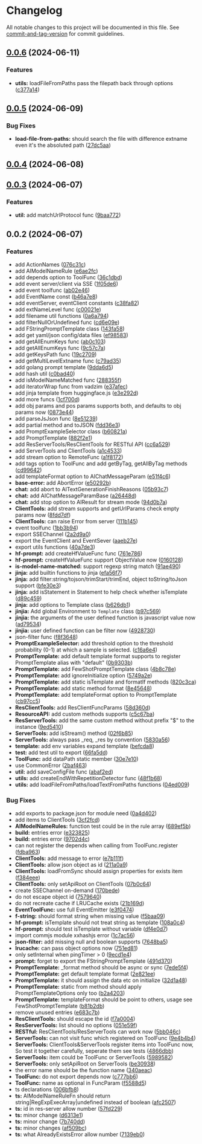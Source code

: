 # Changelog

All notable changes to this project will be documented in this file. See [commit-and-tag-version](https://github.com/absolute-version/commit-and-tag-version) for commit guidelines.

## [0.0.6](https://github.com/isdk/ai-tool.js/compare/v0.0.5...v0.0.6) (2024-06-11)


### Features

* **utils:** loadFileFromPaths pass the filepath back through options ([c377a14](https://github.com/isdk/ai-tool.js/commit/c377a1408daee78a2484142b6d99ef7fbbec7c7c))

## [0.0.5](https://github.com/isdk/ai-tool.js/compare/v0.0.4...v0.0.5) (2024-06-09)


### Bug Fixes

* **load-file-from-paths:** should search the file with difference extname  even it's the absoluted path ([27dc5aa](https://github.com/isdk/ai-tool.js/commit/27dc5aaa2a3190672b273a0e1b748bdc4388476a))

## [0.0.4](https://github.com/isdk/ai-tool.js/compare/v0.0.3...v0.0.4) (2024-06-08)

## [0.0.3](https://github.com/isdk/ai-tool.js/compare/v0.0.2...v0.0.3) (2024-06-07)


### Features

* **util:** add matchUrlProtocol func ([9baa772](https://github.com/isdk/ai-tool.js/commit/9baa7720800796548a72fd26ac4d885bbfafb5de))

## 0.0.2 (2024-06-07)


### Features

* add ActionNames ([076c31c](https://github.com/isdk/ai-tool.js/commit/076c31ca6a36cab7fa2a1721ee25cffee0b31743))
* add AIModelNameRule ([e6ae2fc](https://github.com/isdk/ai-tool.js/commit/e6ae2fc574bc9f087ae3df1fcc1e18f9539a8f98))
* add depends option to ToolFunc ([36c1dbd](https://github.com/isdk/ai-tool.js/commit/36c1dbd428b054b720be9483a9cdfa3583f7cbc6))
* add event server/client via SSE ([1f05de6](https://github.com/isdk/ai-tool.js/commit/1f05de654bce8ba1fa3885652c27dfd90afee6eb))
* add event toolfunc ([ab02e46](https://github.com/isdk/ai-tool.js/commit/ab02e46f46d64f11e51510ff0a86a20244a6a1f3))
* add EventName const ([b46a7e8](https://github.com/isdk/ai-tool.js/commit/b46a7e8fef198ab08b26e8a5754b7c86c218c7e3))
* add eventServer, eventClient constants ([c38fa82](https://github.com/isdk/ai-tool.js/commit/c38fa82bacc6c71be9f40d41e73e482d84c56c31))
* add extNameLevel func ([c00021e](https://github.com/isdk/ai-tool.js/commit/c00021e6eb65b8535fbe7d2c22f9b6d35564043f))
* add filename util functions ([0a6a794](https://github.com/isdk/ai-tool.js/commit/0a6a794766559b7c899db30d8c8be104e3b837ba))
* add filterNullOrUndefined func ([cd6e09e](https://github.com/isdk/ai-tool.js/commit/cd6e09ec4635b00397ad8de26945cef76f3d1fe5))
* add FStringPromptTemplate class ([143fa58](https://github.com/isdk/ai-tool.js/commit/143fa58b175b5d34a3a0bfa004cec4eb96987873))
* add get yaml/json config/data files ([ef98583](https://github.com/isdk/ai-tool.js/commit/ef9858391f846abeac298f3e52ff9cb159ec9879))
* add getAllEnumKeys func ([ab0c103](https://github.com/isdk/ai-tool.js/commit/ab0c1037e415b4764624290298f592369066ac3a))
* add getAllEnumKeys func ([9c57c7a](https://github.com/isdk/ai-tool.js/commit/9c57c7aceedbb3d0233dfaf7a30250404cae05c2))
* add getKeysPath func ([19c2709](https://github.com/isdk/ai-tool.js/commit/19c2709f432966c70a89fe3d5bcff7ad11770c1f))
* add getMultiLevelExtname func ([c79ad35](https://github.com/isdk/ai-tool.js/commit/c79ad35f89239dc76505f4b2dc7a38faa1c7d261))
* add golang prompt template ([9dda6d5](https://github.com/isdk/ai-tool.js/commit/9dda6d53a040a9a18017fe7977f304349148075c))
* add hash util ([c0bad40](https://github.com/isdk/ai-tool.js/commit/c0bad40da4f871796b7819b72d2acef5a5412d7b))
* add isModelNameMatched func ([288355f](https://github.com/isdk/ai-tool.js/commit/288355ff53a0235b2877dfa1f23c61add4b675fe))
* add iteratorWrap func from vadzim ([e37afec](https://github.com/isdk/ai-tool.js/commit/e37afec3d72c61d8313eb2bec35e13cfa228c54e))
* add jinja template from huggingface.js ([e3e292d](https://github.com/isdk/ai-tool.js/commit/e3e292db697bf474cd0d4817b558f5a6e7891a8b))
* add more funcs ([1cf700d](https://github.com/isdk/ai-tool.js/commit/1cf700d0b0b4153184e01442a198cf2c9a8ff1f4))
* add obj params and pos params supports both, and defaults to obj params now ([0873e44](https://github.com/isdk/ai-tool.js/commit/0873e44895815507537530e0c607dccc12db3613))
* add parseJsJson func ([8e51239](https://github.com/isdk/ai-tool.js/commit/8e512392294f9e8ae706881b87aef22836e4af27))
* add partial method and toJSON ([fdd36e3](https://github.com/isdk/ai-tool.js/commit/fdd36e39d58abf934179698570eb0a1996b91d86))
* add PromptExampleSelector class ([b60821a](https://github.com/isdk/ai-tool.js/commit/b60821a9bd057244a47a20a4797aab4654114e3a))
* add PromptTemplate ([882f2e1](https://github.com/isdk/ai-tool.js/commit/882f2e15dc4546c8b216408b8643d9eb460c710e))
* add ResServerTools/ResClientTools for RESTful API ([cc6a529](https://github.com/isdk/ai-tool.js/commit/cc6a529f7ae18ffa43353405f3280d2e7f6d7bfc))
* add ServerTools and ClientTools ([a1c4533](https://github.com/isdk/ai-tool.js/commit/a1c4533442611887e41a4904144a4ee86c1ff16c))
* add stream option to RemoteFunc ([a1f8172](https://github.com/isdk/ai-tool.js/commit/a1f81727359f216f7f6e3ed84c36e6a5e47c7e48))
* add tags option to ToolFunc and add getByTag, getAllByTag methods ([cd99642](https://github.com/isdk/ai-tool.js/commit/cd99642e473802ac4fb76a0e194b5162f1d4c4c9))
* add templateFormat option to AIChatMessageParam ([e51f4c6](https://github.com/isdk/ai-tool.js/commit/e51f4c662830cdf1aff95718d02d9e52589aa142))
* **base-error:** add AbortError ([e50292b](https://github.com/isdk/ai-tool.js/commit/e50292bdc3e9a1ef1ba168f21f936bd5a64f3f1e))
* **chat:** add abort to AITextGenerationFinishReasons ([05b93c7](https://github.com/isdk/ai-tool.js/commit/05b93c73e1923cea19b45d3b9d6bdd7c4804850f))
* **chat:** add AIChatMessageParamBase ([a26448d](https://github.com/isdk/ai-tool.js/commit/a26448d22b2f137c9f274885ef9e1158e0dd1a63))
* **chat:** add stop option to AIResult for stream mode ([94d0b7a](https://github.com/isdk/ai-tool.js/commit/94d0b7a75df451de3816c1d942d6f0db0e864ada))
* **ClientTools:** add stream supports and getUrlParams check empty params now ([8fdd7df](https://github.com/isdk/ai-tool.js/commit/8fdd7dfd0d8d9227a5d76c771c8f0456eb44067a))
* **ClientTools:** can raise Error from server ([111b145](https://github.com/isdk/ai-tool.js/commit/111b145e2d4f70202c915f772cb520577b3f4ccd))
* event toolfunc ([1bb3b94](https://github.com/isdk/ai-tool.js/commit/1bb3b94fc91acace7f7b3c2a25a190f657ff3daa))
* export SSEChannel ([2a2d9a0](https://github.com/isdk/ai-tool.js/commit/2a2d9a0234608b133c87c06dd8adc3ba6f85f3ee))
* export the EventClient and EventSever ([aaeb27e](https://github.com/isdk/ai-tool.js/commit/aaeb27ef7bdff63ab8aab5c2f3fcc8f878ffad63))
* export utils functions ([40a7de3](https://github.com/isdk/ai-tool.js/commit/40a7de30ef03a43e228c7d85a7c9c6987a0b9ee4))
* **hf-prompt:** add createHfValueFunc func ([761e786](https://github.com/isdk/ai-tool.js/commit/761e786c0d724fc9375bfd42bf4ee72e28e74417))
* **hf-prompt:** createHfValueFunc support ObjectValue now ([0160128](https://github.com/isdk/ai-tool.js/commit/0160128280ea357494cb9ba3cdb254bcac0af02f))
* **is-model-name-matched:** support regexp string match ([91ae490](https://github.com/isdk/ai-tool.js/commit/91ae490da7d5212e427eaf0a19d9437a6fdd0cad))
* **jinja:** add builtin functions to jinja ([efa56f7](https://github.com/isdk/ai-tool.js/commit/efa56f78bb27fe47a6b44869e53d8c8944347b0e))
* **jinja:** add filter:string/tojson/trimStart/trimEnd, object toString/toJson support ([bfe30e3](https://github.com/isdk/ai-tool.js/commit/bfe30e31d3d3ec3fb60a49175f5d5bf91026469d))
* **jinja:** add isStatement in Statement to help check whether isTemplate ([d89c459](https://github.com/isdk/ai-tool.js/commit/d89c4591826e5027c5bf7499d511f94574b0e1c5))
* **jinja:** add options to Template class ([b626db1](https://github.com/isdk/ai-tool.js/commit/b626db12c634a3ef31baa4fac002c9cd695231f5))
* **jinjia:** Add global Environment to `Template` class ([b97c569](https://github.com/isdk/ai-tool.js/commit/b97c56981b46cbf29333679915d33058e2571319))
* **jinjia:** the arguments of the user defined function is javascript value now ([ad79534](https://github.com/isdk/ai-tool.js/commit/ad79534de5d8d00e388fe6691ef7e65fb42027cf))
* **jinjia:** user defined function can be filter now ([4928730](https://github.com/isdk/ai-tool.js/commit/49287300a3d45342f8029f87e89cbb8e5a922cf0))
* json-filter func ([f8f3648](https://github.com/isdk/ai-tool.js/commit/f8f3648c79a106dce8212e87fef121edf5e18d06))
* **PromptExampleSelector:** add threshold option to the threshold probability (0-1) at which a sample is selected. ([c16a6e4](https://github.com/isdk/ai-tool.js/commit/c16a6e4639727a08de41bd9063e06a1f4c8155d3))
* **PromptTemplate:** add default template format supports to register PromptTemplate alias with "default" ([0b9303b](https://github.com/isdk/ai-tool.js/commit/0b9303b653ebf2726d3fc8e5e22a5f42ee28798f))
* **PromptTemplate:** add FewShotPromptTemplate class ([4b8c78e](https://github.com/isdk/ai-tool.js/commit/4b8c78ebb1896afb2df6f52f21223bf3ea0ead28))
* **PromptTemplate:** add ignoreInitialize option ([5749a2e](https://github.com/isdk/ai-tool.js/commit/5749a2ebe451c974096ef620cbf54742072ff026))
* **PromptTemplate:** add static isTemplate and formatIf methods ([820c3ca](https://github.com/isdk/ai-tool.js/commit/820c3ca199ec11e865ea7c767c37d5becf83c1c1))
* **PromptTemplate:** add static method format ([8e45648](https://github.com/isdk/ai-tool.js/commit/8e45648a4014a09c25edbe97da3e3358b49823ea))
* **PromptTemplate:** add templateFormat option to PromptTemplate ([cb97cc5](https://github.com/isdk/ai-tool.js/commit/cb97cc5f33d4ee73cd5a97e1e3b2a15f6735cde3))
* **ResClientTools:** add ResClientFuncParams ([58d360d](https://github.com/isdk/ai-tool.js/commit/58d360d7f02d0f7ab779112c970fc62ad8834397))
* **ResourceAPI:** add custom methods supports ([c5c67ba](https://github.com/isdk/ai-tool.js/commit/c5c67bafd6c01fb83cd2236324b93b3691a1bbbb))
* **ResServerTools:** add the same custom method without prefix "$" to the instance ([9ed5410](https://github.com/isdk/ai-tool.js/commit/9ed5410e48b06e7b7b1940b60a42a4ddaf0f8648))
* **ServerTools:** add isStream() method ([02f6b85](https://github.com/isdk/ai-tool.js/commit/02f6b854fabdb551a641d66cfe568778dc9249d5))
* **ServerTools:** always pass _req, _res by convention ([5830a56](https://github.com/isdk/ai-tool.js/commit/5830a56a4f9c81b3c22004efd06ace0f7559d417))
* **template:** add env variables expand template ([befcda8](https://github.com/isdk/ai-tool.js/commit/befcda865a621b99ebe81fbca6ff0e8592a04928))
* **test:** add test util to export ([66fa5dd](https://github.com/isdk/ai-tool.js/commit/66fa5dde6009092d4b2fb0270123c49a07b24ac4))
* **ToolFunc:** add dataPath static member ([30e7e10](https://github.com/isdk/ai-tool.js/commit/30e7e101053785ef205d70fbdfbb80b858b9712e))
* use CommonError ([2baf463](https://github.com/isdk/ai-tool.js/commit/2baf4636881907c67bad482fe21bfb2eb7457809))
* **util:** add saveConfigFile func ([abaf2ed](https://github.com/isdk/ai-tool.js/commit/abaf2ed0b9018fd4f262796135ccb8ab0dddc5dd))
* **utils:** add createEndWithRepetitionDetector func ([48f1b68](https://github.com/isdk/ai-tool.js/commit/48f1b680a3f7c1248720cb6611bff43e592fd81a))
* **utils:** add loadFileFromPaths/loadTextFromPaths functions ([04ed009](https://github.com/isdk/ai-tool.js/commit/04ed009a059d6bf2473da24ebbe1d7a6ce172acd))


### Bug Fixes

* add exports to package.json for module need ([0a4d402](https://github.com/isdk/ai-tool.js/commit/0a4d402a7a0fe04cbccd20ae33dfa464a56feeee))
* add items to ClientTools ([3cf2fcd](https://github.com/isdk/ai-tool.js/commit/3cf2fcd1fc0020cc35fcc3e4f1eecfff481ef1f4))
* **AIModelNameRules:** function test could be in the rule array ([689ef5b](https://github.com/isdk/ai-tool.js/commit/689ef5be16c343f6723368cc6d4adc1f81592cda))
* **build:** entries error ([e323825](https://github.com/isdk/ai-tool.js/commit/e3238252da09c0dd3919501c2bec2e8d81b530a6))
* **build:** entries error ([9702d4c](https://github.com/isdk/ai-tool.js/commit/9702d4c78a701f5338e91acb0ccbe18993b71268))
* can not register the depends when calling from ToolFunc.register ([fdba963](https://github.com/isdk/ai-tool.js/commit/fdba963390b28dc415ef48950efad12550aecc6a))
* **ClientTools:** add message to error ([e7b111f](https://github.com/isdk/ai-tool.js/commit/e7b111fcf41875f59e1da867c67a2e078bfbf70f))
* **ClientTools:** allow json object as id ([211a0a9](https://github.com/isdk/ai-tool.js/commit/211a0a9d0ac2e9e041639750e7d1fcebac464a1a))
* **ClientTools:** loadFromSync should assign properties for exists item ([f384eee](https://github.com/isdk/ai-tool.js/commit/f384eee1a5ee03d9cc99bd844d44a4679dc3bcf5))
* **ClientTools:** only setApiRoot on ClientTools ([07b0c64](https://github.com/isdk/ai-tool.js/commit/07b0c648ab6e68cb107f4fcdce51b5c18a28c2a5))
* create SSEChannel on-demand ([170bede](https://github.com/isdk/ai-tool.js/commit/170bede95f205ae1f5b2e40bcd84809c176ba5aa))
* do not escape object id ([7579640](https://github.com/isdk/ai-tool.js/commit/75796403490a40c21b30e4362905399201563ce4))
* do not recreate cache if LRUCache exists ([21b169d](https://github.com/isdk/ai-tool.js/commit/21b169d44e45f446200e53d1410e65eb9baf4bfa))
* **EventToolFunc:** use full EventEmitter ([e3f0474](https://github.com/isdk/ai-tool.js/commit/e3f047432ca92d692e91ae278b6d1baa406cab15))
* **f-string:** should format string when missing value ([f5baa09](https://github.com/isdk/ai-tool.js/commit/f5baa09a9cdf5c893a7799cec103030d7f44549a))
* **hf-prompt:** isTemplate should not treat string as template ([108a0c4](https://github.com/isdk/ai-tool.js/commit/108a0c45f5b1376418573a9ae61923edc6f729ca))
* **hf-prompt:** should test isTemplate without variable ([df4e0d7](https://github.com/isdk/ai-tool.js/commit/df4e0d7ea4293220d058da0927f081f122f82aef))
* import commjs module xxhashjs error ([1c7ac56](https://github.com/isdk/ai-tool.js/commit/1c7ac56996e54b0635ef9ab9beb07ad5d7dab29f))
* **json-filter:** add missing null and boolean supports ([7648ba5](https://github.com/isdk/ai-tool.js/commit/7648ba5bfbbfd9b9aa8f8c135c55c1143a7da0e9))
* **lrucache:** can pass object options now ([751ed81](https://github.com/isdk/ai-tool.js/commit/751ed811a0e7b82f102bd52ca0ef358c0c7e9976))
* only setInternal when pingTimer > 0 ([9ecd1e4](https://github.com/isdk/ai-tool.js/commit/9ecd1e4e4d2940e1d34418ec491bc107c085c004))
* **prompt:** forget to export the FStringPromptTemplate ([491d370](https://github.com/isdk/ai-tool.js/commit/491d3707a38db0a22c4571610d88cbb95a1fc642))
* **PromptTemplate:** _format method should be async or sync ([7ede5f4](https://github.com/isdk/ai-tool.js/commit/7ede5f4bec72f574666bec791ebab9419c6e1ac3))
* **PromptTemplate:** get default template format ([2e821ee](https://github.com/isdk/ai-tool.js/commit/2e821ee0d71677231982c3e1f43d470767f6473b))
* **PromptTemplate:** it should assign the data etc on initialize ([32d1a48](https://github.com/isdk/ai-tool.js/commit/32d1a48d0744fa70341a4c39c28b50af8e4129e4))
* **PromptTemplate:** static from method should apply PromptTemplateOptions only too ([b2a4203](https://github.com/isdk/ai-tool.js/commit/b2a4203f4263d4eff627816c5cb5ff3e2a7664e5))
* **PromptTemplate:** templateFormat should be point to others, usage see FewShotPromptTemplate ([b81b2db](https://github.com/isdk/ai-tool.js/commit/b81b2db827ed31cb04ea1a524b2ab53e3912ae96))
* remove unused entries ([e683c7b](https://github.com/isdk/ai-tool.js/commit/e683c7b782fe633ba4b74620571031b7a7b144f7))
* **ResClientTools:** should escape the id ([f7a0004](https://github.com/isdk/ai-tool.js/commit/f7a00046ec36d05ae56a6571348ed97d88baea6b))
* **ResServerTools:** list should no options ([051e59f](https://github.com/isdk/ai-tool.js/commit/051e59f39499b420ca0317e8dd1b7344c367c550))
* **RESTful:** ResClientTools/ResServerTools can work now ([5bb046c](https://github.com/isdk/ai-tool.js/commit/5bb046ce39b6b6127a26a0b74258b69a5d7832ac))
* **ServerTools:** can not visit func which registered on ToolFunc ([9e4b4b4](https://github.com/isdk/ai-tool.js/commit/9e4b4b40350359c363d439e0a93dd8bd1e5e06da))
* **ServerTools:** ClientTools&ServerTools register items into ToolFunc now, So test it together carefully, seperate them see tests ([4866dbb](https://github.com/isdk/ai-tool.js/commit/4866dbb8324bc1006727b497f8b1b6565076b857))
* **ServerTools:** item could be ToolFunc or  ServerTools ([5989582](https://github.com/isdk/ai-tool.js/commit/5989582d4c02235b0d2b79d55f4d22a7eb5b9e18))
* **ServerTools:** only setApiRoot on ServerTools ([be30938](https://github.com/isdk/ai-tool.js/commit/be3093889ab0332aafe4ef31d86e2675f453c3ae))
* the error name should be the function name ([340aeac](https://github.com/isdk/ai-tool.js/commit/340aeac669d24ff829c137a4e8ddf5426c61fce1))
* **ToolFunc:** do not export depends now ([c777bb6](https://github.com/isdk/ai-tool.js/commit/c777bb6e645add677a17acc3640bc0e72fc6c7d3))
* **ToolFunc:** name as optional in FuncParam ([f5588d5](https://github.com/isdk/ai-tool.js/commit/f5588d5cce11ca96b86fd6927e1602bbc87a3cb4))
* ts declarations ([006bfb8](https://github.com/isdk/ai-tool.js/commit/006bfb84c0bb90096b5a2279de50af4202db9b0a))
* **ts:** AIModelNameRuleFn should return string|RegExpExecArray|undefined instead of boolean ([afc2507](https://github.com/isdk/ai-tool.js/commit/afc2507d5612fb3603dd2e96c8daee3663132251))
* **ts:** id in res-server allow number ([57fd229](https://github.com/isdk/ai-tool.js/commit/57fd22957034e93e8b05617606cb420567734fab))
* **ts:** minor change ([d6313e1](https://github.com/isdk/ai-tool.js/commit/d6313e12e13adbbfb9828593f5fa7b8b49c86c0d))
* **ts:** minor change ([7b740dd](https://github.com/isdk/ai-tool.js/commit/7b740ddf45b0455033154a30359f2d3a41a45905))
* **ts:** minor changes ([af509bc](https://github.com/isdk/ai-tool.js/commit/af509bc7856e311da623c558cc8cd8b85e11ac8b))
* **ts:** what AlreadyExistsError allow number ([7139eb0](https://github.com/isdk/ai-tool.js/commit/7139eb094cd3c437df9329d459d8366e09c90bab))
